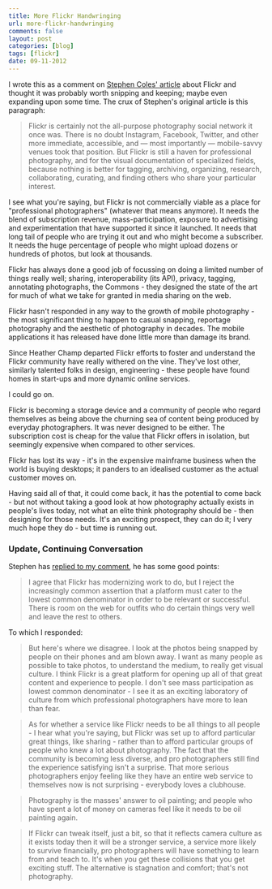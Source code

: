 ```yaml
---
title: More Flickr Handwringing
url: more-flickr-handwringing
comments: false
layout: post
categories: [blog]
tags: [flickr]
date: 09-11-2012
---
```

I wrote this as a comment on <a href="http://stewf.tumblr.com/post/35334085915/flickr-is-dead-long-live-flickr">Stephen Coles' article</a> about Flickr and thought it was probably worth snipping and keeping; maybe even expanding upon some time. The crux of Stephen's original article is this paragraph:

> Flickr is certainly not the all-purpose photography social network it once was. There is no doubt Instagram, Facebook, Twitter, and other more immediate, accessible, and — most importantly — mobile-savvy venues took that position. But Flickr is still a haven for professional photography, and for the visual documentation of specialized fields, because nothing is better for tagging, archiving, organizing, research, collaborating, curating, and finding others who share your particular interest. 

I see what you're saying, but Flickr is not commercially viable as a place for "professional photographers" (whatever that means anymore). It needs the blend of subscription revenue, mass-participation, exposure to advertising and experimentation that have supported it since it launched. It needs that long tail of people who are trying it out and who might become a subscriber. It needs the huge percentage of people who might upload dozens or hundreds of photos, but look at thousands. 

Flickr has always done a good job of focussing on doing a limited number of things really well; sharing, interoperability (its API), privacy, tagging, annotating photographs, the Commons - they designed the state of the art for much of what we take for granted in media sharing on the web. 

Flickr hasn't responded in any way to the growth of mobile photography - the most significant thing to happen to casual snapping, reportage photography and the aesthetic of photography in decades. The mobile applications it has released have done little more than damage its brand.

Since Heather Champ departed Flickr efforts to foster and understand the Flickr community have really withered on the vine. They've lost other, similarly talented folks in design, engineering - these people have found homes in start-ups and more dynamic online services. 

I could go on. 

Flickr is becoming a storage device and a community of people who regard themselves as being above the churning sea of content being produced by everyday photographers. It was never designed to be either. The subscription cost is cheap for the value that Flickr offers in isolation, but seemingly expensive when compared to other services. 

Flickr has lost its way - it's in the expensive mainframe business when the world is buying desktops; it panders to an idealised customer as the actual customer moves on. 

Having said all of that, it could come back, it has the potential to come back - but not without taking a good look at how photography actually exists in people's lives today, not what an elite think photography should be - then designing for those needs. It's an exciting prospect, they can do it; I very much hope they do - but time is running out.

### Update, Continuing Conversation
Stephen has <a href="http://stewf.tumblr.com/post/35334085915/flickr-is-dead-long-live-flickr">replied to my comment</a>, he has some good points:

> I agree that Flickr has modernizing work to do, but I reject the increasingly common assertion that a platform must cater to the lowest common denominator in order to be relevant or successful. There is room on the web for outfits who do certain things very well and leave the rest to others.

To which I responded:

> But here's where we disagree. I look at the photos being snapped by people on their phones and am blown away. I want as many people as possible to take photos, to understand the medium, to really get visual culture. I think Flickr is a great platform for opening up all of that great content and experience to people. I don't see mass participation as lowest common denominator - I see it as an exciting laboratory of culture from which professional photographers have more to lean than fear.

> As for whether a service like Flickr needs to be all things to all people - I hear what you're saying, but Flickr was set up to afford particular great things, like sharing - rather than to afford particular groups of people who knew a lot about photography. The fact that the community is becoming less diverse, and pro photographers still find the experience satisfying isn't a surprise. That more serious photographers enjoy feeling like they have an entire web service to themselves now is not surprising - everybody loves a clubhouse.

> Photography is the masses' answer to oil painting; and people who have spent a lot of money on cameras feel like it needs to be oil painting again.

> If Flickr can tweak itself, just a bit, so that it reflects camera culture as it exists today then it will be a stronger service, a service more likely to survive financially, pro photographers will have something to learn from and teach to. It's when you get these collisions that you get exciting stuff. The alternative is stagnation and comfort; that's not photography.
